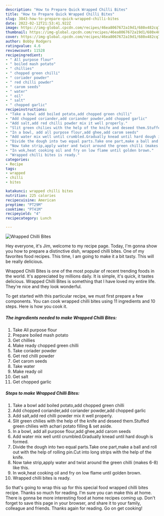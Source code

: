 ```yaml
---
description: "How to Prepare Quick Wrapped Chilli Bites"
title: "How to Prepare Quick Wrapped Chilli Bites"
slug: 3843-how-to-prepare-quick-wrapped-chilli-bites
date: 2022-02-12T21:53:41.922Z
image: https://img-global.cpcdn.com/recipes/46ea8067672a19d1/680x482cq70/wrapped-chilli-bites-recipe-main-photo.jpg
thumbnail: https://img-global.cpcdn.com/recipes/46ea8067672a19d1/680x482cq70/wrapped-chilli-bites-recipe-main-photo.jpg
cover: https://img-global.cpcdn.com/recipes/46ea8067672a19d1/680x482cq70/wrapped-chilli-bites-recipe-main-photo.jpg
author: Bobby Rodgers
ratingvalue: 4.6
reviewcount: 11528
recipeingredient:
- " All purpose flour"
- " boiled mash potato"
- " chillies"
- " chopped green chilli"
- " coriader powder"
- " red chilli powder"
- " carom seeds"
- " water"
- " oil"
- " salt"
- " chopped garlic"
recipeinstructions:
- "Take a bowl add boiled potato,add chopped green chilli"
- "Add chopped coriander,add coriander powder,add chopped garlic"
- "Add salt,add red chilli powder mix it well properly."
- "Slit green chilies with the help of the knife and deseed them.Stuffed green chilies with achari potato filling &amp; set aside."
- "In a bowl, add all purpose flour,add ghee,add carom seeds"
- "Add water mix well until crumbled.Gradually knead until hard dough is formed."
- "Divide the dough into two equal parts.Take one part,make a ball and roll out with the help of rolling pin.Cut into long strips with the help of the knife."
- "Now take strip,apply water and twist around the green chilli (makes 6-8) like this."
- "In wok,heat cooking oil and fry on low flame until golden brown."
- "Wrapped chilli bites is ready."
categories:
- Recipe
tags:
- wrapped
- chilli
- bites

katakunci: wrapped chilli bites 
nutrition: 225 calories
recipecuisine: American
preptime: "PT29M"
cooktime: "PT41M"
recipeyield: "4"
recipecategory: Lunch

---
```



![Wrapped Chilli Bites](https://img-global.cpcdn.com/recipes/46ea8067672a19d1/680x482cq70/wrapped-chilli-bites-recipe-main-photo.jpg)

Hey everyone, it's Jim, welcome to my recipe page. Today, I'm gonna show you how to prepare a distinctive dish, wrapped chilli bites. One of my favorites food recipes. This time, I am going to make it a bit tasty. This will be really delicious.

Wrapped Chilli Bites is one of the most popular of recent trending foods in the world. It's appreciated by millions daily. It is simple, it's quick, it tastes delicious. Wrapped Chilli Bites is something that I have loved my entire life. They're nice and they look wonderful.




To get started with this particular recipe, we must first prepare a few components. You can cook wrapped chilli bites using 11 ingredients and 10 steps. Here is how you cook it.

<!--inarticleads1-->

##### The ingredients needed to make Wrapped Chilli Bites:

1. Take  All purpose flour
1. Prepare  boiled mash potato
1. Get  chillies
1. Make ready  chopped green chilli
1. Take  coriader powder
1. Get  red chilli powder
1. Get  carom seeds
1. Take  water
1. Make ready  oil
1. Get  salt
1. Get  chopped garlic




<!--inarticleads2-->

##### Steps to make Wrapped Chilli Bites:

1. Take a bowl add boiled potato,add chopped green chilli
1. Add chopped coriander,add coriander powder,add chopped garlic
1. Add salt,add red chilli powder mix it well properly.
1. Slit green chilies with the help of the knife and deseed them.Stuffed green chilies with achari potato filling &amp; set aside.
1. In a bowl, add all purpose flour,add ghee,add carom seeds
1. Add water mix well until crumbled.Gradually knead until hard dough is formed.
1. Divide the dough into two equal parts.Take one part,make a ball and roll out with the help of rolling pin.Cut into long strips with the help of the knife.
1. Now take strip,apply water and twist around the green chilli (makes 6-8) like this.
1. In wok,heat cooking oil and fry on low flame until golden brown.
1. Wrapped chilli bites is ready.




So that's going to wrap this up for this special food wrapped chilli bites recipe. Thanks so much for reading. I'm sure you can make this at home. There is gonna be more interesting food at home recipes coming up. Don't forget to save this page in your browser, and share it to your family, colleague and friends. Thanks again for reading. Go on get cooking!
